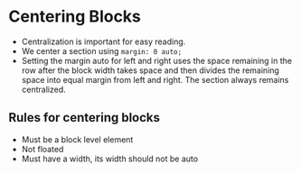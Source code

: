 # Centering Blocks
- Centralization is important for easy reading.
- We center a section using `margin: 0 auto;` 
- Setting the margin auto for left and right uses the space remaining in the row after the block width takes space and then divides the remaining space into equal margin from left and right. The section always remains centralized.

## Rules for centering blocks
- Must be a block level element
- Not floated
- Must have a width, its width should not be auto
